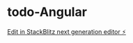 # todo-Angular

[Edit in StackBlitz next generation editor ⚡️](https://stackblitz.com/~/github.com/CodeWaran/todo-Angular)